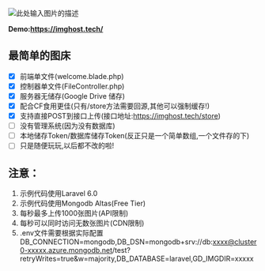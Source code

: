 ![此处输入图片的描述][1]

**Demo:https://imghost.tech/**

## 最简单的图床

- [x] 前端单文件(welcome.blade.php)
- [x] 控制器单文件(FileController.php)
- [x] 服务器无储存(Google Drive 储存)
- [x] 配合CF食用更佳(只有/store方法需要回源,其他可以强制缓存!)
- [x] 支持直接POST到接口上传(接口地址:https://imghost.tech/store)
- [ ] 没有管理系统(因为没有数据库)
- [ ] 本地储存Token/数据库储存Token(反正只是一个简单数组,一个文件存的下)
- [ ] 只是随便玩玩,以后都不改的啦!

## 注意：

1. 示例代码使用Laravel 6.0
2. 示例代码使用Mongodb Altas(Free Tier)
3. 每秒最多上传1000张图片(API限制)
4. 每秒可以同时访问无数张图片(CDN限制)
5. .env文件需要根据实际配置DB_CONNECTION=mongodb,DB_DSN=mongodb+srv://db:xxxx@cluster0-xxxxx.azure.mongodb.net/test?retryWrites=true&w=majority,DB_DATABASE=laravel,GD_IMGDIR=xxxxx

  [1]: https://imghost.tech/i/1FJIJI8Ew0B37i-2OYKcJgvnQZKG4Iynh "图片示例"
